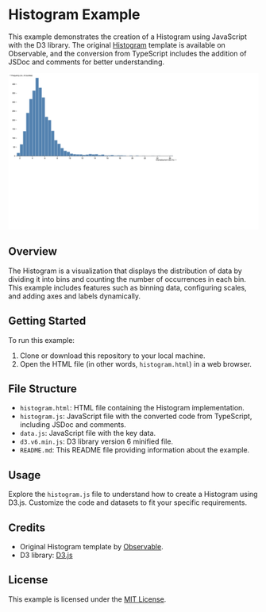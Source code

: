# Histogram Example

This example demonstrates the creation of a Histogram using JavaScript with the D3 library. The original [Histogram](https://observablehq.com/@d3/histogram/2) template is available on Observable, and the conversion from TypeScript includes the addition of JSDoc and comments for better understanding.

![Preview Image](../../imgs/histogram-preview.png)

## Overview

The Histogram is a visualization that displays the distribution of data by dividing it into bins and counting the number of occurrences in each bin. This example includes features such as binning data, configuring scales, and adding axes and labels dynamically.

## Getting Started

To run this example:

1. Clone or download this repository to your local machine.
2. Open the HTML file (in other words, `histogram.html`) in a web browser.

## File Structure

- `histogram.html`: HTML file containing the Histogram implementation.
- `histogram.js`: JavaScript file with the converted code from TypeScript, including JSDoc and comments.
- `data.js`: JavaScript file with the key data.
- `d3.v6.min.js`: D3 library version 6 minified file.
- `README.md`: This README file providing information about the example.

## Usage

Explore the `histogram.js` file to understand how to create a Histogram using D3.js. Customize the code and datasets to fit your specific requirements.

## Credits

- Original Histogram template by [Observable](https://observablehq.com/@d3/histogram/2).
- D3 library: [D3.js](https://d3js.org/)

## License

This example is licensed under the [MIT License](LICENSE).